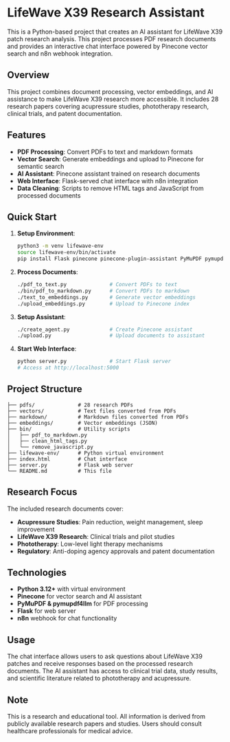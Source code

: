 # LifeWave X39 Research Assistant

This is a Python-based project that creates an AI assistant for LifeWave X39 patch research analysis. This project processes PDF research documents and provides an interactive chat interface powered by Pinecone vector search and n8n webhook integration.

## Overview

This project combines document processing, vector embeddings, and AI assistance to make LifeWave X39 research more accessible. It includes 28 research papers covering acupressure studies, phototherapy research, clinical trials, and patent documentation.

## Features

- **PDF Processing**: Convert PDFs to text and markdown formats
- **Vector Search**: Generate embeddings and upload to Pinecone for semantic search
- **AI Assistant**: Pinecone assistant trained on research documents
- **Web Interface**: Flask-served chat interface with n8n integration
- **Data Cleaning**: Scripts to remove HTML tags and JavaScript from processed documents

## Quick Start

1. **Setup Environment**:
   ```bash
   python3 -m venv lifewave-env
   source lifewave-env/bin/activate
   pip install Flask pinecone pinecone-plugin-assistant PyMuPDF pymupdf4llm
   ```

2. **Process Documents**:
   ```bash
   ./pdf_to_text.py              # Convert PDFs to text
   ./bin/pdf_to_markdown.py      # Convert PDFs to markdown
   ./text_to_embeddings.py       # Generate vector embeddings
   ./upload_embeddings.py        # Upload to Pinecone index
   ```

3. **Setup Assistant**:
   ```bash
   ./create_agent.py             # Create Pinecone assistant
   ./upload.py                   # Upload documents to assistant
   ```

4. **Start Web Interface**:
   ```bash
   python server.py              # Start Flask server
   # Access at http://localhost:5000
   ```

## Project Structure

```
├── pdfs/              # 28 research PDFs
├── vectors/           # Text files converted from PDFs
├── markdown/          # Markdown files converted from PDFs
├── embeddings/        # Vector embeddings (JSON)
├── bin/               # Utility scripts
│   ├── pdf_to_markdown.py
│   ├── clean_html_tags.py
│   └── remove_javascript.py
├── lifewave-env/      # Python virtual environment
├── index.html         # Chat interface
├── server.py          # Flask web server
└── README.md          # This file
```

## Research Focus

The included research documents cover:
- **Acupressure Studies**: Pain reduction, weight management, sleep improvement
- **LifeWave X39 Research**: Clinical trials and pilot studies
- **Phototherapy**: Low-level light therapy mechanisms
- **Regulatory**: Anti-doping agency approvals and patent documentation

## Technologies

- **Python 3.12+** with virtual environment
- **Pinecone** for vector search and AI assistant
- **PyMuPDF & pymupdf4llm** for PDF processing
- **Flask** for web server
- **n8n** webhook for chat functionality

## Usage

The chat interface allows users to ask questions about LifeWave X39 patches and receive responses based on the processed research documents. The AI assistant has access to clinical trial data, study results, and scientific literature related to phototherapy and acupressure.

## Note

This is a research and educational tool. All information is derived from publicly available research papers and studies. Users should consult healthcare professionals for medical advice.